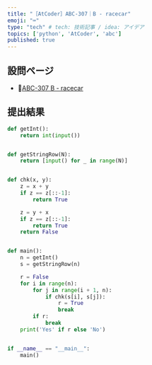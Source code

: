 ```yaml
---
title: "［AtCoder］ABC-307｜B - racecar"
emoji: "⌨️"
type: "tech" # tech: 技術記事 / idea: アイデア
topics: ['python', 'AtCoder', 'abc']
published: true
---
```


## 設問ページ

- 🔗[ABC-307 B - racecar](https://atcoder.jp/contests/abc307/tasks/abc307_b)

## 提出結果

```python
def getInt():
    return int(input())


def getStringRow(N):
    return [input() for _ in range(N)]


def chk(x, y):
    z = x + y
    if z == z[::-1]:
        return True

    z = y + x
    if z == z[::-1]:
        return True
    return False


def main():
    n = getInt()
    s = getStringRow(n)

    r = False
    for i in range(n):
        for j in range(i + 1, n):
            if chk(s[i], s[j]):
                r = True
                break
        if r:
            break
    print('Yes' if r else 'No')


if __name__ == "__main__":
    main()
```
